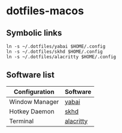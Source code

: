 # dotfiles-macos

## Symbolic links

```
ln -s ~/.dotfiles/yabai $HOME/.config
ln -s ~/.dotfiles/skhd $HOME/.config
ln -s ~/.dotfiles/alacritty $HOME/.config
```

## Software list

| Configuration  | Software                                            |
| -------------- | --------------------------------------------------- |
| Window Manager | [yabai](https://github.com/koekeishiya/yabai)       |
| Hotkey Daemon  | [skhd](https://github.com/koekeishiya/skhd)         |
| Terminal       | [alacritty](https://github.com/alacritty/alacritty) |

